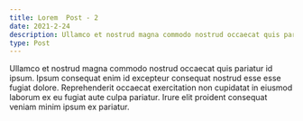 ```yaml
---
title: Lorem  Post - 2
date: 2021-2-24
description: Ullamco et nostrud magna commodo nostrud occaecat quis pariatur id ipsum. 
type: Post
---
```


Ullamco et nostrud magna commodo nostrud occaecat quis pariatur id ipsum. Ipsum
consequat enim id excepteur consequat nostrud esse esse fugiat dolore.
Reprehenderit occaecat exercitation non cupidatat in eiusmod laborum ex eu
fugiat aute culpa pariatur. Irure elit proident consequat veniam minim ipsum ex
pariatur.
